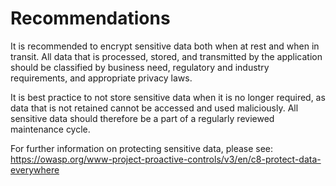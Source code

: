 # Recommendations

It is recommended to encrypt sensitive data both when at rest and when in transit. All data that is processed, stored, and transmitted by the application should be classified by business need, regulatory and industry requirements, and appropriate privacy laws.

It is best practice to not store sensitive data when it is no longer required, as data that is not retained cannot be accessed and used maliciously. All sensitive data should therefore be a part of a regularly reviewed maintenance cycle.

For further information on protecting sensitive data, please see:
<https://owasp.org/www-project-proactive-controls/v3/en/c8-protect-data-everywhere>
